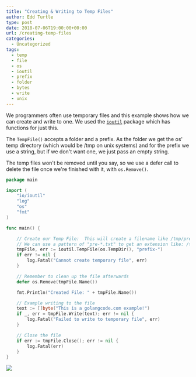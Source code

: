 ```yaml
---
title: "Creating & Writing to Temp Files"
author: Edd Turtle
type: post
date: 2018-07-06T19:00:00+00:00
url: /creating-temp-files
categories:
  - Uncategorized
tags:
  - temp
  - file
  - os
  - ioutil
  - prefix
  - folder
  - bytes
  - write
  - unix
---
```


We programmers often use temporary files and this example shows how we can create and write to one. We used the [`ioutil`](https://golang.org/pkg/io/ioutil/#TempFile) package which has functions for just this.

The `TempFile()` accepts a folder and a prefix. As the folder we get the os' temp directory (which would be /tmp on unix systems) and for the prefix we use a string, but if we don't want one, we just pass an empty string.

The temp files won't be removed until you say, so we use a defer call to delete the file once we're finished with it, with `os.Remove()`.

```go
package main

import (
    "io/ioutil"
    "log"
    "os"
    "fmt"
)

func main() {

    // Create our Temp File:  This will create a filename like /tmp/prefix-123456
    // We can use a pattern of "pre-*.txt" to get an extension like: /tmp/pre-123456.txt
    tmpFile, err := ioutil.TempFile(os.TempDir(), "prefix-")
    if err != nil {
        log.Fatal("Cannot create temporary file", err)
    }

    // Remember to clean up the file afterwards
    defer os.Remove(tmpFile.Name())

    fmt.Println("Created File: " + tmpFile.Name())

    // Example writing to the file
    text := []byte("This is a golangcode.com example!")
    if _, err = tmpFile.Write(text); err != nil {
        log.Fatal("Failed to write to temporary file", err)
    }

    // Close the file
    if err := tmpFile.Close(); err != nil {
        log.Fatal(err)
    }
}
```

![](/img/2018/tmp-files.png)
